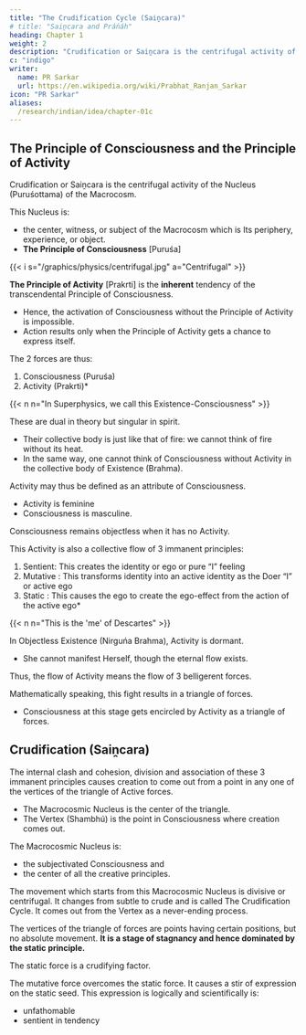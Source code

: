 ```yaml
---
title: "The Crudification Cycle (Saiṋcara)"
# title: "Saiṋcara and Práńáh"
heading: Chapter 1
weight: 2
description: "Crudification or Saiṋcara is the centrifugal activity of the Nucleus (Puruśottama) of the Macrocosm"
c: "indigo"
writer:
  name: PR Sarkar
  url: https://en.wikipedia.org/wiki/Prabhat_Ranjan_Sarkar
icon: "PR Sarkar"
aliases:
  /research/indian/idea/chapter-01c
---
```



## The Principle of Consciousness and the Principle of Activity

Crudification or Saiṋcara is the centrifugal activity of the Nucleus (Puruśottama) of the Macrocosm. 

This Nucleus is:
- the center, witness, or subject of the Macrocosm which is Its periphery, experience, or object.
- **The Principle of Consciousness** [Puruśa]

<!-- Pure -->
 <!-- or the makes the Hence this Macrocosmic Nucleus or  is --> <!-- which witnesses  counterpart of the objective Macrocosm. --> 

<!-- Puruśa or Citishakti (power of mind) is  -->
{{< i s="/graphics/physics/centrifugal.jpg" a="Centrifugal" >}}

 
**The Principle of Activity** [Prakrti] is the **inherent** tendency of the transcendental <!-- Puruśa -->Principle of <!-- Pure --> Consciousness. 
- Hence, the activation of <!-- Pure --> Consciousness without the Principle of Activity <!-- Prakrti --> <!-- the presence of a second principle --> is impossible. 
- Action results only when the Principle of Activity <!-- Prakrti --> gets a chance to express itself. <!-- scope of expression. -->

The 2 <!-- factors --> forces are thus:

1. Consciousness (Puruśa)
2. Activity (Prakrti)*

{{< n n="In Superphysics, we call this Existence-Consciousness" >}}

These are dual in theory but singular in spirit. 
- Their collective body is just like that of fire: we cannot think of fire without its heat. 
- In the same way, one cannot think of Consciousness <!-- Puruśa --> without Activity <!-- Prakrti --> in the collective body of Existence (Brahma).

Activity <!-- Prakrti --> may thus be defined as an attribute of Consciousness.
- Activity is feminine
- Consciousness is masculine. <!--  Puruśa. --> 

Consciousness <!-- Puruśa --> remains objectless <!-- or nirguńa --> when it has no Activity. <!-- We say that it ithere is no expressed activity of Prakrti, that is, where activity is dormant.  -->

This <!-- Prakrti --> Activity is also a collective flow of 3 immanent principles:

1. Sentient<!-- or sattva -->: This creates the identity or ego or pure “I” feeling
2. Mutative <!-- or rajah -->: This transforms identity into an active identity as the Doer “I” or active ego
3. Static <!-- or tamah -->: This causes the <!-- mutative --> ego to <!-- imbibe the results of actions of the Doer “I”, that is, by --> create the ego-effect <!-- done “I” out --> from the action of the <!-- of the Doer “I” as the results of the latter --> active ego*

{{< n n="This is the 'me' of Descartes" >}}


<!-- . Prakrti is the collective name of these three principles. -->

In Objectless Existence (Nirguńa Brahma), Activity <!-- of Prakrti --> is dormant. 
- She cannot manifest Herself, though the eternal flow exists. 

Thus, the flow of Activity <!-- Prakrti --> means the flow of 3 belligerent forces. 

Mathematically speaking, this fight results in a triangle of forces.
- Consciousness <!-- Puruśa or Shiva --> at this stage gets encircled by Activity <!-- Shivánii (here Prakrti is called Shivánii) --> as a triangle of forces.


## Crudification (Saiṋcara)

The internal clash and cohesion, division and association of these 3 immanent principles causes creation to come out from a point in any one of the vertices of the triangle of Active forces. 
- The Macrocosmic Nucleus is the center of the triangle. 
- The Vertex (Shambhú) is the point in Consciousness where creation comes out.

<!--  is the Puruśa or consciousness at the vertex . The central point of the triangle is the  -->

The Macrocosmic Nucleus is:
- the subjectivated Consciousness <!-- Shiva --> and 
- the center of all the creative principles.

The movement which starts from this Macrocosmic Nucleus <!-- Puruśottama --> <!-- as the centre --> is <!-- an exterial --> divisive or centrifugal. It changes from subtle to crude and is called The Crudification Cycle<!--  Saiṋcara -->. <!--  is the name given to this particular movement in the spiritual philosophy of Ananda Marga. --> It comes out from the Vertex <!-- Shambhú --> as a never-ending process.

The vertices of the triangle of forces are points having certain positions, but no absolute movement. **It is a stage of stagnancy and hence dominated by the static principle.** 

The static force is a crudifying factor. 

The mutative force overcomes the static force. It causes a stir of expression on the static seed. This expression is logically and scientifically is:
- unfathomable <!-- in gravity -->
- sentient in tendency

